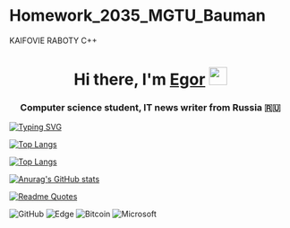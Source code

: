 # Homework_2035_MGTU_Bauman
KAIFOVIE RABOTY C++

<h1 align="center">Hi there, I'm <a href="https://github.com/RyZex12" target="_blank">Egor</a>  
<img src="https://github.com/blackcater/blackcater/raw/main/images/Hi.gif" height="32"/></h1>
<h3 align="center">Computer science student, IT news writer from Russia 🇷🇺</h3>

[![Typing SVG](https://readme-typing-svg.herokuapp.com?font=Fira+Code&weight=900&size=18&pause=1000&width=435&lines=%D0%94%D0%B0%D0%BD%D0%BD%D1%8B%D0%B9+%D1%80%D0%B5%D0%BF%D0%BE%D0%B7%D0%B8%D1%82%D0%BE%D1%80%D0%B8%D0%B9+%D1%81%D0%BE%D1%85%D1%80%D0%B0%D0%BD%D1%8F%D0%B5%D1%82+%D0%B4%D0%BE%D0%BC%D0%B0%D1%88%D0%BD%D0%B8%D0%B5+%D1%80%D0%B0%D0%B1%D0%BE%D1%82%D1%8B+;%D0%A3%D0%BD%D0%B8%D0%B2%D0%B5%D1%80%D1%81%D0%B8%D1%82%D0%B5%D1%82+2035%3A+%D0%9C%D0%93%D0%A2%D0%A3+%D0%B8%D0%BC.+%D0%91%D0%B0%D1%83%D0%BC%D0%B0%D0%BD%D0%B0)](https://git.io/typing-svg)

<!---Для компактной версии-->

[![Top Langs](https://github-readme-stats.vercel.app/api/top-langs/?username=RyZex12&layout=compact)](https://github.com/anuraghazra/github-readme-stats)

<!---Для подробной версии-->

[![Top Langs](https://github-readme-stats.vercel.app/api/top-langs/?username=RyZex12)](https://github.com/anuraghazra/github-readme-stats)

[![Anurag's GitHub stats](https://github-readme-stats.vercel.app/api?username=RyZex12)](https://github.com/anuraghazra/github-readme-stats)

[![Readme Quotes](https://quotes-github-readme.vercel.app/api?type=horizontal&theme=dark)](https://github.com/piyushsuthar/github-readme-quotes)

![GitHub](https://img.shields.io/badge/github-%23121011.svg?style=for-the-badge&logo=github&logoColor=white)
![Edge](https://img.shields.io/badge/Edge-0078D7?style=for-the-badge&logo=Microsoft-edge&logoColor=white)
![Bitcoin](https://img.shields.io/badge/Bitcoin-000?style=for-the-badge&logo=bitcoin&logoColor=white)
![Microsoft](https://img.shields.io/badge/Microsoft-0078D4?style=for-the-badge&logo=microsoft&logoColor=white)
